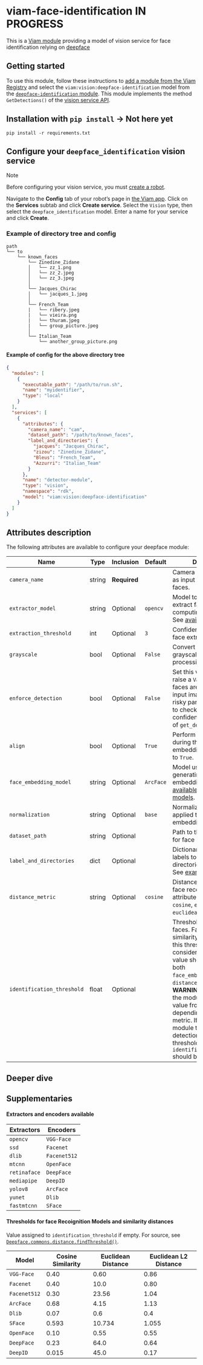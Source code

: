 # viam-face-identification **IN PROGRESS**

This is a [Viam module](https://docs.viam.com/extend/modular-resources/) providing a model of vision service for face identification relying on [deepface](https://github.com/serengil/deepface)

## Getting started

To use this module, follow these instructions to [add a module from the Viam Registry](https://docs.viam.com/modular-resources/configure/#add-a-module-from-the-viam-registry) and select the `viam:vision:deepface-identification` model from the [`deepface-identification` module](https://app.viam.com/module/viam/deepface_identification).
This module implements the method `GetDetections()` of the [vision service API](https://docs.viam.com/services/vision/#api).

## Installation with `pip install` -> Not here yet

```
pip install -r requirements.txt
```

## Configure your `deepface_identification` vision service

> [!NOTE]  
> Before configuring your vision service, you must [create a robot](https://docs.viam.com/manage/fleet/robots/#add-a-new-robot).

Navigate to the **Config** tab of your robot’s page in [the Viam app](https://app.viam.com/). Click on the **Services** subtab and click **Create service**. Select the `Vision` type, then select the `deepface_identification` model. Enter a name for your service and click **Create**.


### Example of directory tree and config
```
path
└── to
    └── known_faces
        └── Zinedine_Zidane
        │   └── zz_1.png
        │   └── zz_2.jpeg
        │   └── zz_3.jpeg
        │ 
        └── Jacques_Chirac
        │   └── jacques_1.jpeg
        │
        └── French_Team
        |   └── ribery.jpeg
        |   └── vieira.png
        |   └── thuram.jpeg
        |   └── group_picture.jpeg
        │ 
        └── Italian_Team
            └── another_group_picture.png
```

#### Example of config for the above directory tree

```json
{
  "modules": [
    {
      "executable_path": "/path/to/run.sh",
      "name": "myidentifier",
      "type": "local"
    }
  ],
  "services": [
    {
      "attributes": {
        "camera_name": "cam",
        "dataset_path": "/path/to/known_faces",
        "label_and_directories": {
          "jacques": "Jacques_Chirac",
          "zizou": "Zinedine_Zidane",
          "Bleus": "French_Team",
          "Azzurri": "Italian_Team"
        }
      },
      "name": "detector-module",
      "type": "vision",
      "namespace": "rdk",
      "model": "viam:vision:deepface-identification"
    }
  ]
}
```

## Attributes description

The following attributes are available to configure your deepface module:


| Name                       | Type   | Inclusion    | Default | Description                                                                                  |
| -------------------------- | ------ | ------------ | ------- | -------------------------------------------------------------------------------------------- |
| `camera_name`              | string | **Required** |         | Camera name to be used as input for identifying faces.                                        |
| `extractor_model`          | string | Optional     | `opencv`| Model to be used to extract faces before computing embedding. See [available extractors](#extractors-and-encoders-available).                                 |
| `extraction_threshold`     | int    | Optional     | `3`     | Confidence threshold for face extraction.                                                    |
| `grayscale`                | bool   | Optional     | `False` | Convert input images to grayscale before processing if set to `True`.                         |
| `enforce_detection`        | bool   | Optional     | `False` | Set this value to true to raise a `ValueError` if no faces are detected in the input image. This is a risky parameter; it is safer to check the number and confidence of the output of `get_detections()`. |
| `align`                    | bool   | Optional     | `True`  | Perform facial alignment during the face embedding process if set to `True`.                   |
| `face_embedding_model`     | string | Optional     | `ArcFace`| Model used for generating face embeddings. See [available encoding models](#extractors-and-encoders-available).                                                   |
| `normalization`            | string | Optional     | `base`  | Normalization method applied to face embeddings. |
| `dataset_path`             | string | Optional     |        | Path to the dataset used for face recognition.                                               |
| `label_and_directories`    | dict   | Optional     |         | Dictionary mapping class labels to corresponding directories in the dataset. See [example](#example-of-tree-file).                |
| `distance_metric`          | string | Optional     | `cosine`| Distance metric used for face recognition. This attribute can be set to `cosine`, `euclidean` and `euclidean_l2`.                                                  |
| `identification_threshold` | float  | Optional     |    | Threshold for identifying faces. Faces with similarity scores below this threshold are considered `unknown`. This value should depend on both `face_embedding_model` and `distance_metric`. **WARNING**: If left empty, the module will assign a value from [this table](#thresholds-for-face-recoignition-models-and-similarity-distances) depending on model and metric. If you want the module to return all detections without any threshold, `identification_threshold` should be set to `0`. |

## Deeper dive

## Supplementaries
#### Extractors and encoders available

| Extractors    | Encoders      |
|---------------|---------------|
| `opencv`      | `VGG-Face`    |
| `ssd`         | `Facenet`     |
| `dlib`        | `Facenet512`  |
| `mtcnn`       | `OpenFace`    |
| `retinaface`  | `DeepFace`    |
| `mediapipe`   | `DeepID`      |
| `yolov8`      | `ArcFace`     |
| `yunet`       | `Dlib`        |
| `fastmtcnn`   | `SFace`       |



#### Thresholds for face Recoignition Models and similarity distances
Value assigned to `identification_threshold` if empty. For source, see [`Deepface.commons.distance.findThreshold()`](https://github.com/serengil/deepface/blob/master/deepface/commons/distance.py#L28).

| Model       | Cosine Similarity | Euclidean Distance | Euclidean L2 Distance |
|-------------|-------------------|--------------------|-----------------------|
| `VGG-Face`    | 0.40              | 0.60               | 0.86                  |
| `Facenet`     | 0.40              | 10.0               | 0.80                  |
| `Facenet512`  | 0.30              | 23.56              | 1.04                  |
| `ArcFace`     | 0.68              | 4.15               | 1.13                  |
| `Dlib`        | 0.07              | 0.6                | 0.4                   |
| `SFace`       | 0.593             | 10.734             | 1.055                 |
| `OpenFace`    | 0.10              | 0.55               | 0.55                  |
| `DeepFace`    | 0.23              | 64.0               | 0.64                  |
| `DeepID`      | 0.015             | 45.0               | 0.17                  |

